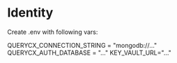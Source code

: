 # Identity

Create .env with following vars:

QUERYCX_CONNECTION_STRING = "mongodb://..."
QUERYCX_AUTH_DATABASE = "..."
KEY_VAULT_URL="..."
